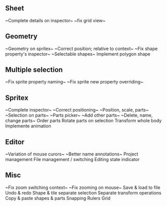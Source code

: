 

## Sheet
~Complete details on inspector~
~fix grid view~

## Geometry
~Geometry on spritex~
~Correct position; relative to context~
~Fix shape property's inspector~
~Selectable shapes~
Implement polygon shape

## Multiple selection
~Fix sprite property naming~
~Fix sprite new property overriding~

## Spritex
~Complete inspector~
~Correct positioning~
~Position, scale, parts~
~Selection on parts~
~Parts picker~
~Add other parts~
~Delete, name, change parts~
Order parts
Rotate parts on selection
Transform whole body
Implemente animation

## Editor
~Variation of mouse curors~
~Better name annotations~
Project management
File management / switching
Editing state indicator

## Misc
~Fix zoom switching context~
~Fix zooming on mouse~
Save & load to file
Undo & redo
Shape & tile separate selection
Separate transform operations
Copy & paste shapes & parts 
Snapping
Rulers
Grid

